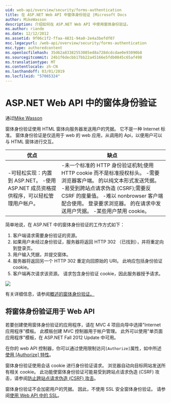 ```yaml
---
uid: web-api/overview/security/forms-authentication
title: 在 ASP.NET Web API 中窗体身份验证 |Microsoft Docs
author: MikeWasson
description: 介绍如何在 ASP.NET Web API 中使用窗体身份验证。
ms.author: riande
ms.date: 12/12/2012
ms.assetid: 9f06c1f2-ffaa-4831-94a0-2e4a3befdf07
msc.legacyurl: /web-api/overview/security/forms-authentication
msc.type: authoredcontent
ms.openlocfilehash: 35d62a83382553085ed8a728dcdcdae0e93090b8
ms.sourcegitcommit: 24b1f6decbb17bb22a45166e5fdb0845c65af498
ms.translationtype: MT
ms.contentlocale: zh-CN
ms.lasthandoff: 03/01/2019
ms.locfileid: "57065324"
---
```

<a name="forms-authentication-in-aspnet-web-api"></a>ASP.NET Web API 中的窗体身份验证
====================
通过[Mike Wasson](https://github.com/MikeWasson)

窗体身份验证使用 HTML 窗体向服务器发送用户的凭据。 它不是一种 Internet 标准。 窗体身份验证是仅适用于 web 的 web 应用，从调用的 Api，以便用户可以与 HTML 窗体进行交互。

| 优点 | 缺点 |
| --- | --- |
| -可轻松实现：内置到 ASP.NET。 -使用 ASP.NET 成员资格提供程序，可以轻松管理用户帐户。 | -未一个标准的 HTTP 身份验证机制;使用 HTTP cookie 而不是标准授权标头。 -需要浏览器客户端。 的以纯文本形式发送凭据。 -易受到跨站点请求伪造 (CSRF);需要反 CSRF 的度量值。 -难以 nonbrowser 客户端配合使用。 登录要求浏览器。 的在请求中发送用户凭据。 -某些用户禁用 cookie。 |

简单地说，在 ASP.NET 中的窗体身份验证的工作方式如下：

1. 客户端请求需要身份验证的资源。
2. 如果用户未经过身份验证，服务器将返回 HTTP 302 （已找到），并将重定向到登录页。
3. 用户输入凭据，并提交窗体。
4. 服务器将返回另一个 HTTP 302 重定向回原始的 URI。 此响应包括身份验证 cookie。
5. 客户端再次请求该资源。 请求包含身份验证 cookie，因此服务器授予请求。

![](forms-authentication/_static/image1.png)

有关详细信息，请参阅[概述的窗体身份验证。](../../../web-forms/overview/older-versions-security/introduction/an-overview-of-forms-authentication-cs.md)

## <a name="using-forms-authentication-with-web-api"></a>将窗体身份验证用于 Web API

若要创建使用窗体身份验证的应用程序，请在 MVC 4 项目向导中选择"Internet 应用程序"模板。 此模板创建 MVC 控制器用于帐户管理。 此外可以使用"单页面应用程序"模板，在 ASP.NET Fall 2012 Update 中可用。

在你的 web API 控制器，你可以通过使用限制访问`[Authorize]`属性，如中所述[使用 [Authorize] 特性](authentication-and-authorization-in-aspnet-web-api.md#auth3)。

窗体身份验证使用会话 cookie 进行身份验证请求。 浏览器自动向目标网站发送所有相关 cookie。 此功能使窗体身份验证可能易受到跨站点请求伪造 (CSRF) 攻击，请参阅[防止跨站点请求伪造 (CSRF) 攻击](preventing-cross-site-request-forgery-csrf-attacks.md)。

窗体身份验证不会加密用户的凭据。 因此，不使用 SSL 安全窗体身份验证。 请参阅[使用 Web API 中的 SSL](working-with-ssl-in-web-api.md)。
